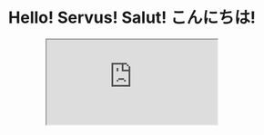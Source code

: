 <h1 align="center"> Hello! Servus! Salut! こんにちは!</h1>

<p align="center"><iframe src="https://giphy.com/embed/3kRa3yvntxlFm">via GIPHY</a></p>

![GitHub Streak](https://streak-stats.demolab.com/?user=mrsstrl)    

![GitHub stats](https://github-readme-stats.vercel.app/api?username=mrsstrl&show_icons=true&theme=ambient_gradient)

![Contributions](https://ssr-contributions-svg.vercel.app/_/mrsstrl?chart=3dbar&gap=0.6&scale=2&gradient=true&flatten=1&animation=wave&animation_duration=3&animation_delay=0.03&animation_amplitude=24&animation_frequency=0.1&animation_wave_center=19_3&format=svg&weeks=40)
